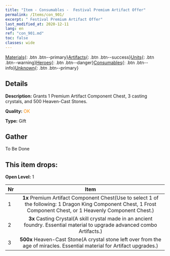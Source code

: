 ```yaml
---
title: "Item - Consumables -  Festival Premium Artifact Offer"
permalink: /Items/con_901/
excerpt: " Festival Premium Artifact Offer"
last_modified_at: 2020-12-11
lang: en
ref: "con_901.md"
toc: false
classes: wide
---
```

 [Materials](/Items/){: .btn .btn--primary}[Artifacts](/Items/Artifacts/){: .btn .btn--success}[Units](/Items/Units/){: .btn .btn--warning}[Heroes](/Items/Heroes/){: .btn .btn--danger}[Consumables](/Items/Consumables/){: .btn .btn--info}[Unknown](/Items/Unknown/){: .btn .btn--primary}

## Details
 **Description:** Grants 1 Premium Artifact Component Chest, 3 casting crystals, and 500 Heaven-Cast Stones.

 **Quality:** <span style="color: #FF8C00">OK</span>

 **Type:** Gift

## Gather

  To Be Done

## This item drops:

 **Open Level:** 1

  | Nr |      Item    |
  |:---|:------------:|
  | 1 |  **1x** Premium Artifact Component Chest(Use to select 1 of the following: 1 Dragon King Component Chest, 1 Frost Component Chest, or 1 Heavenly Component Chest.) | 
  | 2 |  **3x** Casting Crystal(A skill crystal made in an ancient foundry. Essential material to upgrade advanced combo Artifacts.) | 
  | 3 |  **500x** Heaven-Cast Stone(A crystal stone left over from the age of miracles. Essential material for Artifact upgrades.) | 

